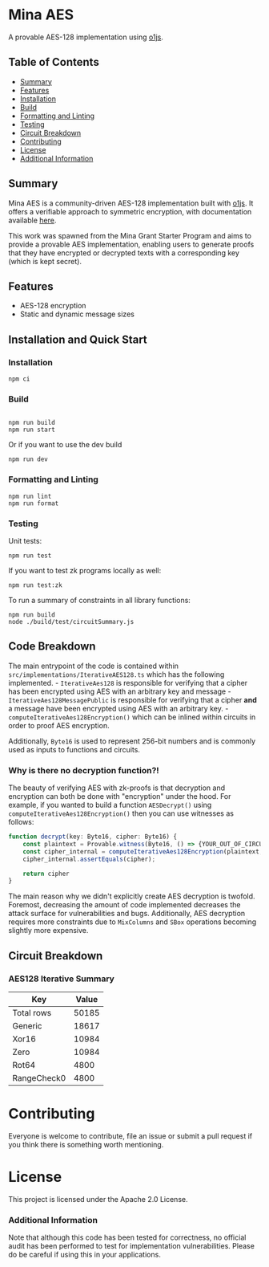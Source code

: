 # Mina AES

A provable AES-128 implementation using [o1js](https://docs.minaprotocol.com/zkapps/o1js).

## Table of Contents

- [Summary](#summary)
- [Features](#features)
- [Installation](#installation)
- [Build](#build)
- [Formatting and Linting](#formatting-and-linting)
- [Testing](#testing)
- [Circuit Breakdown](#circuit-breakdown)
- [Contributing](#contributing)
- [License](#license)
- [Additional Information](#additional-information)

## Summary
Mina AES is a community-driven AES-128 implementation built with [o1js](https://docs.minaprotocol.com/zkapps/o1js). It offers a verifiable approach to symmetric encryption, with documentation available [here](https://scaraven.github.io/mina-aes/).

This work was spawned from the Mina Grant Starter Program and aims to provide a provable AES implementation, enabling users to generate proofs that they have encrypted or decrypted texts with a corresponding key (which is kept secret).

## Features

- AES-128 encryption
- Static and dynamic message sizes

## Installation and Quick Start

### Installation

```shell
npm ci
```

### Build

```shell

npm run build
npm run start
```

Or if you want to use the dev build

```shell
npm run dev
```

### Formatting and Linting

```
npm run lint
npm run format
```

### Testing

Unit tests:

```
npm run test
```

If you want to test zk programs locally as well:

```
npm run test:zk
```

To run a summary of constraints in all library functions:

```
npm run build
node ./build/test/circuitSummary.js
```

## Code Breakdown
The main entrypoint of the code is contained within `src/implementations/IterativeAES128.ts` which has the following implemented.
    - `IterativeAes128` is responsible for verifying that a cipher has been encrypted using AES with an arbitrary key and message
    - `IterativeAes128MessagePublic` is responsible for verifying that a cipher **and** a message have been encrypted using AES with an arbitrary key.
    - `computeIterativeAes128Encryption()` which can be inlined within circuits in order to proof AES encryption.

Additionally, `Byte16` is used to represent 256-bit numbers and is commonly used as inputs to functions and circuits.

### Why is there no decryption function?!
The beauty of verifying AES with zk-proofs is that decryption and encryption can both be done with "encryption" under the hood. For example, if you wanted to build a function `AESDecrypt()` using `computeIterativeAes128Encryption()` then you can use witnesses as follows:
```typescript
function decrypt(key: Byte16, cipher: Byte16) {
    const plaintext = Provable.witness(Byte16, () => {YOUR_OUT_OF_CIRCUIT_FUNCTION_DECRYPTION_HERE});
    const cipher_internal = computeIterativeAes128Encryption(plaintext, key);
    cipher_internal.assertEquals(cipher);

    return cipher
}
```

The main reason why we didn't explicitly create AES decryption is twofold. Foremost, decreasing the amount of code implemented decreases the attack surface for vulnerabilities and bugs. Additionally, AES decryption requires more constraints due to `MixColumns` and `SBox` operations becoming slightly more expensive. 

## Circuit Breakdown

### AES128 Iterative Summary

| Key          | Value  |
| ------------ | ------ |
| Total rows   | 50185  |
| Generic      | 18617  |
| Xor16        | 10984  |
| Zero         | 10984  |
| Rot64        | 4800   |
| RangeCheck0  | 4800   |

# Contributing
Everyone is welcome to contribute, file an issue or submit a pull request if you think there is something worth mentioning.

# License
This project is licensed under the Apache 2.0 License.

### Additional Information
Note that although this code has been tested for correctness, no official audit has been performed to test for implementation vulnerabilities. Please do be careful if using this in your applications.
